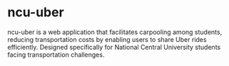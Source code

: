 # ncu-uber
ncu-uber is a web application that facilitates carpooling among students, reducing transportation costs by enabling users to share Uber rides efficiently. Designed specifically for National Central University students facing transportation challenges.
